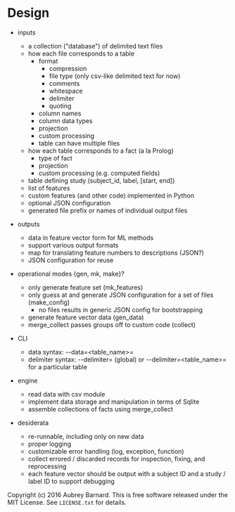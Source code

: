 Design
======

* inputs
  * a collection ("database") of delimited text files
  * how each file corresponds to a table
    * format
      * compression
      * file type (only csv-like delimited text for now)
      * comments
      * whitespace
      * delimiter
      * quoting
    * column names
    * column data types
    * projection
    * custom processing
    * table can have multiple files
  * how each table corresponds to a fact (a la Prolog)
    * type of fact
    * projection
    * custom processing (e.g. computed fields)
  * table defining study (subject_id, label, [start, end])
  * list of features
  * custom features (and other code) implemented in Python
  * optional JSON configuration
  * generated file prefix or names of individual output files

* outputs
  * data in feature vector form for ML methods
  * support various output formats
  * map for translating feature numbers to descriptions (JSON?)
  * JSON configuration for reuse

* operational modes {gen, mk, make}?
  * only generate feature set (mk_features)
  * only guess at and generate JSON configuration for a set of files
    (make_config)
    * no files results in generic JSON config for bootstrapping
  * generate feature vector data (gen_data)
  * merge_collect passes groups off to custom code (collect)

* CLI
  * data syntax: --data=<table_name>=<filename>
  * delimiter syntax: --delimiter=<delimiter> (global) or
    --delimiter=<table_name>=<delimiter> for a particular table

* engine
  * read data with csv module
  * implement data storage and manipulation in terms of Sqlite
  * assemble collections of facts using merge_collect

* desiderata
  * re-runnable, including only on new data
  * proper logging
  * customizable error handling (log, exception, function)
  * collect errored / discarded records for inspection, fixing, and
    reprocessing
  * each feature vector should be output with a subject ID and a study /
    label ID to support debugging


Copyright (c) 2016 Aubrey Barnard.  This is free software released under
the MIT License.  See `LICENSE.txt` for details.
